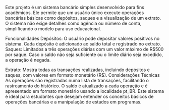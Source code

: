 Este projeto é um sistema bancário simples desenvolvido para fins acadêmicos. Ele permite que um usuário único execute operações bancárias básicas como depósitos, saques e a visualização de um extrato. O sistema não exige detalhes como agência ou número de conta, simplificando o modelo para uso educacional.

Funcionalidades
Depósitos: O usuário pode depositar valores positivos no sistema. Cada depósito é adicionado ao saldo total e registrado no extrato.
Saques: Limitados a três operações diárias com um valor máximo de R$500 por saque. Caso o saldo não seja suficiente ou o limite diário seja excedido, a operação é negada.

Extrato: Mostra todas as transações realizadas, incluindo depósitos e saques, com valores em formato monetário (R$).
Considerações Técnicas
As operações são registradas numa lista de transações, facilitando o rastreamento do histórico.
O saldo é atualizado a cada operação e é apresentado em formato monetário usando a localidade pt_BR.
Este sistema é ideal para estudantes que desejam entender os conceitos básicos de operações bancárias e a manipulação de estados em programas.

